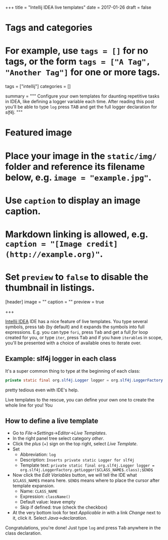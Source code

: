 +++
title = "Intellij IDEA live templates"
date = 2017-01-26
draft = false

# Tags and categories
# For example, use `tags = []` for no tags, or the form `tags = ["A Tag", "Another Tag"]` for one or more tags.
tags = ["intellij"]
categories = []

summary = """ Configure your own templates for daunting repetitive tasks in
IDEA, like defining a logger variable each time. After reading this post you'll
be able to type `log` press <kbd>TAB</kbd> and get the full logger declaration for
_slf4j_.
"""

# Featured image
# Place your image in the `static/img/` folder and reference its filename below, e.g. `image = "example.jpg"`.
# Use `caption` to display an image caption.
#   Markdown linking is allowed, e.g. `caption = "[Image credit](http://example.org)"`.
# Set `preview` to `false` to disable the thumbnail in listings.
[header]
image = ""
caption = ""
preview = true

+++

[Intellij IDEA](https://www.jetbrains.com/idea/features/) IDE has a nice feature
of live templates. You type several symbols, press tab (by default) and it
expands the symbols into full expressions. E.g. you can type `fori`, press
<kbd>Tab</kbd> and get a full _for_ loop created for you, or type `iter`, press
<kbd>Tab</kbd> and if you have `iterable`s in scope, you'll be presented with a
choice of available ones to iterate over.

## Example: slf4j logger in each class

It's a super common thing to type at the beginning of each class:

```java
private static final org.slf4j.Logger logger = org.slf4j.LoggerFactory.getLogger(MyClassName.class);
```

pretty tedious even with IDE's help.

Live templates to the rescue, you can define your own one to create the whole
line for you! You

## How to define a live template

- Go to _File_->_Settings_->_Editor_->_Live Templates_.
- In the right panel tree select category _other_.
- Click the _plus_ (+) sign on the top right, select _Live Template_.
- Set
  - Abbreviation: `log`
  - Description: `Inserts private static Logger for slf4j`
  - Template text: `private static final org.slf4j.Logger logger =
    org.slf4j.LoggerFactory.getLogger($CLASS_NAME$.class);$END$`
- Now click the _Edit Variables_ button, we will tell the IDE what
  `$CLASS_NAME$` means here. `$END$` means where to place the cursor after
  template expansion.
  - Name: `CLASS_NAME`
  - Expression: `className()`
  - Default value: leave empty
  - Skip if defined: true (check the checkbox)
- At the very bottom look for text _Applicable in_ with a link _Change_ next to
  it, click it. Select _Java_->_declaration_.  

Congratulations, you're done! Just type `log` and press <kbd>Tab</kbd> anywhere
in the class declaration.
